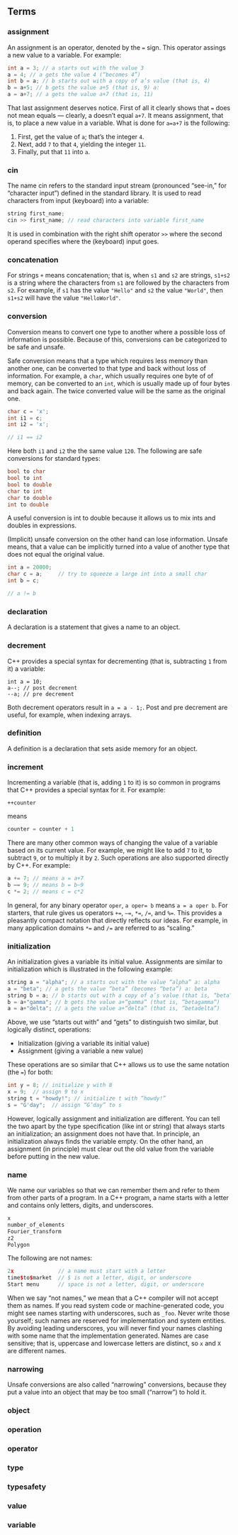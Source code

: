 ## Terms


### assignment

An assignment is an operator, denoted by the `=` sign. This operator assings a new value to a variable. 
For example:

```cpp
int a = 3; // a starts out with the value 3
a = 4; // a gets the value 4 (“becomes 4”)
int b = a; // b starts out with a copy of a’s value (that is, 4)
b = a+5; // b gets the value a+5 (that is, 9) a:
a = a+7; // a gets the value a+7 (that is, 11)
```

That last assignment deserves notice. First of all it clearly shows that `=` does not mean equals — clearly, 
a doesn’t equal `a+7`. It means assignment, that is, to place a new value in a variable. 
What is done for `a=a+7` is the following:

1. First, get the value of `a`; that’s the integer `4`. 
2. Next, add `7` to that `4`, yielding the integer `11`. 
3. Finally, put that `11` into `a`.

### cin

The name cin refers to the standard input stream (pronounced “see-in,” for “character input”) defined in the standard library. It is used to read characters from input (keyboard) into a variable:

```cpp
string first_name;
cin >> first_name; // read characters into variable first_name
```
It is used in combination with the right shift operator `>>` where the second operand specifies where the (keyboard) input goes.

### concatenation 

For strings `+` means concatenation; that is, when `s1` and `s2` are strings,
`s1+s2` is a string where the characters from `s1` are followed by the characters from `s2`. 
For example, if `s1` has the value `"Hello"` and `s2` the value `"World"`, then `s1+s2` will have the value `"HelloWorld"`.

### conversion 

Conversion means to convert one type to another where a possible loss of information is possible. Because of this, conversions can be categorized to be safe and unsafe.

Safe conversion means that a type which requires less memory than another one, can be converted to that type and back without loss of information. 
For example, a `char`, which usually requires one byte of of memory, can be converted to an `int`, which is usually made up of four bytes and back again. The twice converted value will be the same as the original one.

```cpp
char c = 'x'; 
int i1 = c; 
int i2 = 'x';

// i1 == i2
```

Here both `i1` and `i2` the the same value `120`.
The following are safe conversions for standard types:

```cpp
bool to char 
bool to int 
bool to double 
char to int 
char to double 
int to double
```

A useful conversion is int to double because it allows us to mix ints and doubles in expressions.

(Implicit) unsafe conversion on the other hand can lose information. Unsafe means, that a value can be implicitly turned into a value of another type that does not equal the original value.

```cpp
int a = 20000; 
char c = a;     // try to squeeze a large int into a small char 
int b = c;

// a != b
```

### declaration 

A declaration is a statement that gives a name to an object.

### decrement

C++ provides a special syntax for decrementing (that is, subtracting `1` from it) a variable:

```
int a = 10;
a--; // post decrement
--a; // pre decrement
```

Both decrement operators result in `a = a - 1;`. Post and pre decrement are useful, for example, when indexing arrays.


### definition

A definition is a declaration that sets aside memory for an object.

### increment 

Incrementing a variable (that is, adding `1` to it) is so common in programs that C++ provides a special syntax for it. 
For example:

```
++counter
```

means

```cpp
counter = counter + 1
```

There are many other common ways of changing the value of a variable based on its current value. 
For example, we might like to add `7` to it, to subtract `9`, or to multiply it by `2`. 
Such operations are also supported directly by C++. For example:

```cpp
a += 7; // means a = a+7
b –= 9; // means b = b–9
c *= 2; // means c = c*2
```

In general, for any binary operator `oper`, `a oper= b` means `a = a oper b`. For starters, 
that rule gives us operators `+=`, `–=`, `*=`, `/=`, and `%=`. 
This provides a pleasantly compact notation that directly reflects our ideas. 
For example, in many application domains `*=` and `/=` are referred to as “scaling.”

### initialization

An initialization gives a variable its initial value. 
Assignments are similar to initialization which is illustrated in the following example:

```cpp
string a = "alpha"; // a starts out with the value “alpha” a: alpha
a = "beta"; // a gets the value “beta” (becomes “beta”) a: beta
string b = a; // b starts out with a copy of a’s value (that is, “beta”)
b = a+"gamma"; // b gets the value a+“gamma” (that is, “betagamma”)
a = a+"delta"; // a gets the value a+“delta” (that is, “betadelta”)
```

Above, we use “starts out with” and “gets” to distinguish two similar, but logically
distinct, operations:

- Initialization (giving a variable its initial value)
- Assignment (giving a variable a new value)

These operations are so similar that C++ allows us to use the same notation (the `=`) for both:

```cpp
int y = 8; // initialize y with 8
x = 9;  // assign 9 to x
string t = "howdy!"; // initialize t with “howdy!”
s = "G'day";  // assign “G’day” to s
```

However, logically assignment and initialization are different. 
You can tell the two apart by the type specification (like int or string) that always starts an initialization; 
an assignment does not have that. In principle, an initialization always finds the variable empty. On the other hand, 
an assignment (in principle) must clear out the old value from the variable before putting in the new value.


### name 

We name our variables so that we can remember them and refer to them from other parts of a program. 
In a C++ program, a name starts with a letter and contains only letters, digits, and underscores.

```cpp
x 
number_of_elements 
Fourier_transform
z2
Polygon
```

The following are not names:

```cpp
2x              // a name must start with a letter
time$to$market  // $ is not a letter, digit, or underscore
Start menu      // space is not a letter, digit, or underscore
```

When we say “not names,” we mean that a C++ compiler will not accept them as names.
If you read system code or machine-generated code, you might see names starting with underscores, 
such as `_foo`. Never write those yourself; such names are reserved for implementation and system entities. 
By avoiding leading underscores, you will never find your names clashing with some name that the implementation generated.
Names are case sensitive; that is, uppercase and lowercase letters are distinct, so `x` and `X` are different names.

### narrowing

Unsafe conversions are also called “narrowing” conversions, because they put a value into an object that may be too small (“narrow”) to hold it.

### object


### operation 


### operator 


### type 


### typesafety 


### value 


### variable
